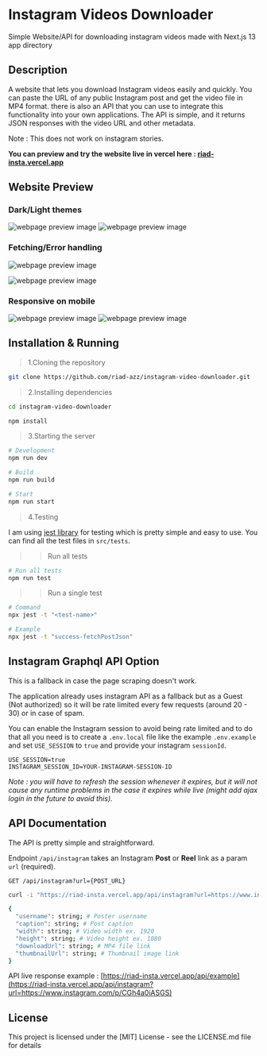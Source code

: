 # Instagram Videos Downloader

Simple Website/API for downloading instagram videos made with Next.js 13 app directory

## Description

A website that lets you download Instagram videos easily and quickly. You can paste the URL of any public Instagram post and get the video file in MP4 format. there is also an API that you can use to integrate this functionality into your own applications. The API is simple, and it returns JSON responses with the video URL and other metadata.

Note : This does not work on instagram stories.

**You can preview and try the website live in vercel here : [riad-insta.vercel.app](https://riad-insta.vercel.app/)**

## Website Preview

### Dark/Light themes

![webpage preview image](https://github.com/riad-azz/readme-storage/blob/main/instagram-videos-downloader/sc-01.png?raw=true) ![webpage preview image](https://github.com/riad-azz/readme-storage/blob/main/instagram-videos-downloader/sc-02.png?raw=true)

### Fetching/Error handling

![webpage preview image](https://github.com/riad-azz/readme-storage/blob/main/instagram-videos-downloader/sc-03.png?raw=true)

![webpage preview image](https://github.com/riad-azz/readme-storage/blob/main/instagram-videos-downloader/sc-04.png?raw=true)

### Responsive on mobile

![webpage preview image](https://github.com/riad-azz/readme-storage/blob/main/instagram-videos-downloader/sc-05.png?raw=true) ![webpage preview image](https://github.com/riad-azz/readme-storage/blob/main/instagram-videos-downloader/sc-06.png?raw=true)

## Installation & Running

> 1.Cloning the repository

```bash
git clone https://github.com/riad-azz/instagram-video-downloader.git
```

> 2.Installing dependencies

```bash
cd instagram-video-downloader
```

```bash
npm install
```

> 3.Starting the server

```bash
# Development
npm run dev

# Build 
npm run build

# Start
npm run start
```

> 4.Testing

I am using [jest library](https://jestjs.io/) for testing which is pretty simple and easy to use. You can find all the test files in `src/tests`.

>> Run all tests

```bash
# Run all tests
npm run test
```

>> Run a single test

```bash
# Command
npx jest -t "<test-name>"

# Example
npx jest -t "success-fetchPostJson"
```

## Instagram Graphql API Option

This is a fallback in case the page scraping doesn't work.

The application already uses instagram API as a fallback but as a Guest (Not authorized) so it will be rate limited every few requests (around 20 - 30) or in case of spam.

You can enable the Instagram session to avoid being rate limited and to do that all you need is to create a `.env.local` file like the example `.env.example` and set `USE_SESSION` to `true` and provide your instagram `sessionId`.

```env
USE_SESSION=true
INSTAGRAM_SESSION_ID=YOUR-INSTAGRAM-SESSION-ID
```

*Note : you will have to refresh the session whenever it expires, but it will not cause any runtime problems in the case it expires while live (might add ajax login in the future to avoid this).*

## API Documentation

The API is pretty simple and straightforward.

Endpoint `/api/instagram` takes an Instagram **Post** or **Reel** link as a param `url` (required).

`GET /api/instagram?url={POST_URL}`

```bash
curl -i "https://riad-insta.vercel.app/api/instagram?url=https://www.instagram.com/p/CGh4a0iASGS"
```

```bash
{
  "username": string; # Poster username
  "caption": string; # Post caption
  "width": string; # Video width ex. 1920
  "height": string; # Video height ex. 1080
  "downloadUrl": string; # MP4 file link
  "thumbnailUrl": string; # Thumbnail image link
}
```

API live response example : [https://riad-insta.vercel.app/api/example](https://riad-insta.vercel.app/api/instagram?url=https://www.instagram.com/p/CGh4a0iASGS)

## License

This project is licensed under the [MIT] License - see the LICENSE.md file for details
